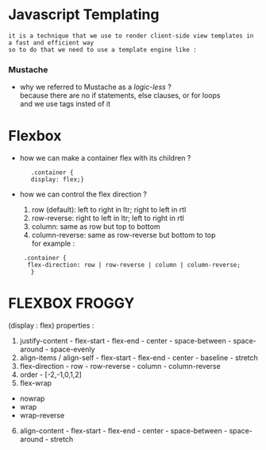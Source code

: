 # Javascript Templating
    it is a technique that we use to render client-side view templates in a fast and efficient way  
    so to do that we need to use a template engine like :  

 ###  Mustache 
  - why we referred to Mustache as a _logic-less_ ?  
    because there are no if statements, else clauses, or for loops  
    and we use tags insted of it 


#  Flexbox
   - how we can make a container flex with its children ?  
    
     ``` 
        .container {
        display: flex;} 

     ```

   - how we can control the flex direction ? 
     1. row (default): left to right in ltr; right to left in rtl  
     2. row-reverse: right to left in ltr; left to right in rtl  
     3. column: same as row but top to bottom  
     4. column-reverse: same as row-reverse but bottom to top     
     for example :  

     ``` 
      .container {
       flex-direction: row | row-reverse | column | column-reverse;
        }

     ```

# FLEXBOX FROGGY
   (display : flex) properties :
  1. justify-content 
    - flex-start
    - flex-end
    - center
    - space-between
    - space-around
    - space-evenly
  2. align-items / align-self
    - flex-start
    - flex-end
    - center
    - baseline
    - stretch
  3. flex-direction
    - row
    - row-reverse
    - column 
    - column-reverse 
  4. order 
    - [-2,-1,0,1,2] 
  5. flex-wrap
   - nowrap
   - wrap
   - wrap-reverse
  6. align-content
    - flex-start
    - flex-end
    - center
    - space-between
    - space-around
    - stretch 



